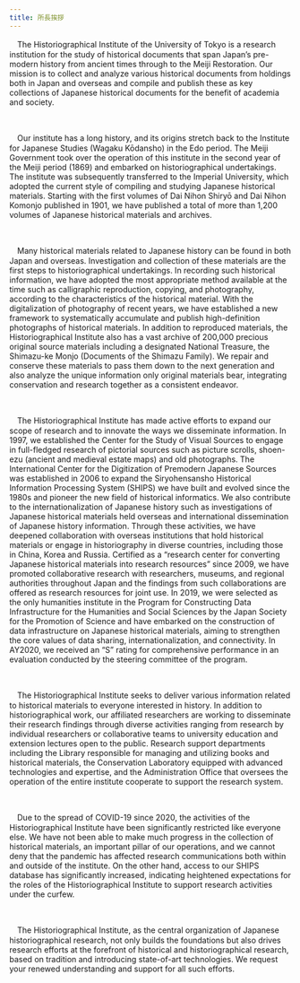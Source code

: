 ```yaml
---
title: 所長挨拶
---
```


<v-img class="mb1 text-center" width="183" src="/assets/img/about/mes_img01.jpeg" caption="Director Keiko Hongo"></v-img>

　The Historiographical Institute of the University of Tokyo is a research institution for the study of historical documents that span Japan’s pre-modern history from ancient times through to the Meiji Restoration. Our mission is to collect and analyze various historical documents from holdings both in Japan and overseas and compile and publish these as key collections of Japanese historical documents for the benefit of academia and society.

<br/>

　Our institute has a long history, and its origins stretch back to the Institute for Japanese Studies (Wagaku Kōdansho) in the Edo period. The Meiji Government took over the operation of this institute in the second year of the Meiji period (1869) and embarked on historiographical undertakings. The institute was subsequently transferred to the Imperial University, which adopted the current style of compiling and studying Japanese historical materials. Starting with the first volumes of Dai Nihon Shiryō and Dai Nihon Komonjo published in 1901, we have published a total of more than 1,200 volumes of Japanese historical materials and archives.

<br/>

　Many historical materials related to Japanese history can be found in both Japan and overseas. Investigation and collection of these materials are the first steps to historiographical undertakings. In recording such historical information, we have adopted the most appropriate method available at the time such as calligraphic reproduction, copying, and photography, according to the characteristics of the historical material. With the digitalization of photography of recent years, we have established a new framework to systematically accumulate and publish high-definition photographs of historical materials. In addition to reproduced materials, the Historiographical Institute also has a vast archive of 200,000 precious original source materials including a designated National Treasure, the Shimazu-ke Monjo (Documents of the Shimazu Family). We repair and conserve these materials to pass them down to the next generation and also analyze the unique information only original materials bear, integrating conservation and research together as a consistent endeavor.

<br/>

　The Historiographical Institute has made active efforts to expand our scope of research and to innovate the ways we disseminate information. In 1997, we established the Center for the Study of Visual Sources to engage in full-fledged research of pictorial sources such as picture scrolls, shoen-ezu (ancient and medieval estate maps) and old photographs. The International Center for the Digitization of Premodern Japanese Sources was established in 2006 to expand the Siryohensansho Historical Information Processing System (SHIPS) we have built and evolved since the 1980s and pioneer the new field of historical informatics. We also contribute to the internationalization of Japanese history such as investigations of Japanese historical materials held overseas and international dissemination of Japanese history information. Through these activities, we have deepened collaboration with overseas institutions that hold historical materials or engage in historiography in diverse countries, including those in China, Korea and Russia. Certified as a “research center for converting Japanese historical materials into research resources” since 2009, we have promoted collaborative research with researchers, museums, and regional authorities throughout Japan and the findings from such collaborations are offered as research resources for joint use. In 2019, we were selected as the only humanities institute in the Program for Constructing Data Infrastructure for the Humanities and Social Sciences by the Japan Society for the Promotion of Science and have embarked on the construction of data infrastructure on Japanese historical materials, aiming to strengthen the core values of data sharing, internationalization, and connectivity. In AY2020, we received an “S” rating for comprehensive performance in an evaluation conducted by the steering committee of the program.

<br/>

　The Historiographical Institute seeks to deliver various information related to historical materials to everyone interested in history. In addition to historiographical work, our affiliated researchers are working to disseminate their research findings through diverse activities ranging from research by individual researchers or collaborative teams to university education and extension lectures open to the public. Research support departments including the Library responsible for managing and utilizing books and historical materials, the Conservation Laboratory equipped with advanced technologies and expertise, and the Administration Office that oversees the operation of the entire institute cooperate to support the research system.

<br/>

　Due to the spread of COVID-19 since 2020, the activities of the Historiographical Institute have been significantly restricted like everyone else. We have not been able to make much progress in the collection of historical materials, an important pillar of our operations, and we cannot deny that the pandemic has affected research communications both within and outside of the institute. On the other hand, access to our SHIPS database has significantly increased, indicating heightened expectations for the roles of the Historiographical Institute to support research activities under the curfew.

<br/>

　The Historiographical Institute, as the central organization of Japanese historiographical research, not only builds the foundations but also drives research efforts at the forefront of historical and historiographical research, based on tradition and introducing state-of-art technologies. We request your renewed understanding and support for all such efforts.